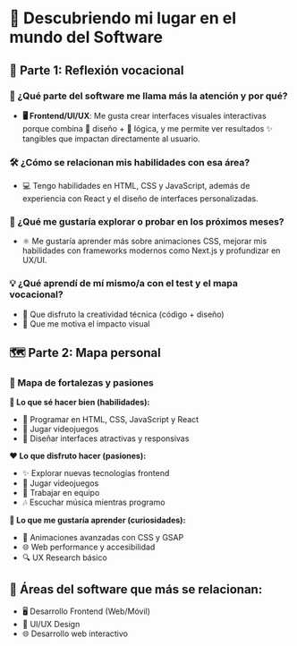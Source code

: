 # 💫 Descubriendo mi lugar en el mundo del Software

## 🌟 Parte 1: Reflexión vocacional

### 🎯 ¿Qué parte del software me llama más la atención y por qué?
- **🖥️ Frontend/UI/UX**: Me gusta crear interfaces visuales interactivas porque combina 🎨 diseño + 🧠 lógica, y me permite ver resultados ✨ tangibles que impactan directamente al usuario.

### 🛠️ ¿Cómo se relacionan mis habilidades con esa área?
- 💻 Tengo habilidades en HTML, CSS y JavaScript, además de experiencia con React y el diseño de interfaces personalizadas.

### 🚀 ¿Qué me gustaría explorar o probar en los próximos meses?
- ⚛️ Me gustaría aprender más sobre animaciones CSS, mejorar mis habilidades con frameworks modernos como Next.js y profundizar en UX/UI.

### 💡 ¿Qué aprendí de mí mismo/a con el test y el mapa vocacional?
- 🤹 Que disfruto la creatividad técnica (código + diseño)
- 🎨 Que me motiva el impacto visual

## 🗺️ Parte 2: Mapa personal

### 💪 Mapa de fortalezas y pasiones

**🔧 Lo que sé hacer bien (habilidades):**
- 📱 Programar en HTML, CSS, JavaScript y React
- 🎯 Jugar videojuegos
- 🐞 Diseñar interfaces atractivas y responsivas

**❤️ Lo que disfruto hacer (pasiones):**
- ✨ Explorar nuevas tecnologías frontend
- 🎯 Jugar videojuegos
- 👥 Trabajar en equipo
- 🎶 Escuchar música mientras programo

**🌱 Lo que me gustaría aprender (curiosidades):**
- 🔄 Animaciones avanzadas con CSS y GSAP
- 🌐 Web performance y accesibilidad
- 🔍 UX Research básico

## 🌟 Áreas del software que más se relacionan:
- 🖥️ Desarrollo Frontend (Web/Móvil)
- 🎨 UI/UX Design
- 🌐 Desarrollo web interactivo

